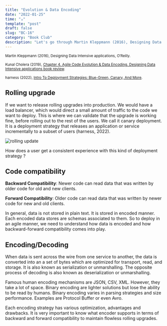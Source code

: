 ```yaml
---
title: "Evolution & Data Encoding"
date: "2022-01-25"
time: "☕️"
template: "post"
draft: false
slug: "BC-16"
category: "Book Club"
description: "Let's go through Martin Kleppmann (2016), Designing Data Intensive applications, Chapter 4. Agile Code Evolution & Data Encoding"
---
```


<sub>Martin Kleppmann (2016), Designing Data Intensive applications, O′Reilly.</sub>


<sub>Kunal Cholera (2019), [Chapter 4. Agile Code Evolution & Data Encoding. Designing Data Intensive applications book review](https://harness.io/blog/blue-green-canary-deployment-strategies/).</sub>

<sub>harness (2022), [Intro To Deployment Strategies: Blue-Green, Canary, And More](https://www.youtube.com/watch?v=CLMfk_n8exA&list=PL4KdJM8LzAMecwInbBK5GJ3Anz-ts75RQ&index=3).</sub>

## Rolling upgrade

If we want to release rolling upgrades into production. We would have a load balancer, which would direct a small amount of traffic to the code we want to deploy. This is where we can validate that the upgrade is working fine, before rolling out to the rest of the users. We call it canary deployment. It is a deployment strategy that releases an application or service incrementally to a subset of users (harness, 2022). 

![rolling update](/media/architecture/rolling-update.png)

How does a user get a consistent experience with this kind of deployment strategy ?

## Code compatibility

**Backward Compatibility**: Newer code can read data that was written by older code for old and new clients.

**Forward Compatibility**: Older code can read data that was written by newer code for new and old clients.

In general, data is not stored in plain text. It is stored in encoded manner. Each encoded data stores are schemas associated to them. So to deploy in an agile manner, we need to understand how data is encoded and how backward-forward compatibility comes into play.

## Encoding/Decoding

When data is sent across the wire from one service to another, the data is converted into an a set of bytes which are optimized for transport, read, and storage. It is also known as serialization or unmarshalling. The opposite process of decoding is also known as deserialization or unmarshalling.

Famous human encoding mechanisms are JSON, CSV, XML. However, they take a lot of space.
Binary encoding are lighter solutions but lose the ability to be read by humans. Binary encoding varies in parsing strategies and size performance. Examples are Protocol Buffer or even Avro.

Each encoding strategy has various optimization, advantages and drawbacks. It is very important to know what encoder supports in terms of backward and forward compatibility to maintain flowless rolling upgrades.




